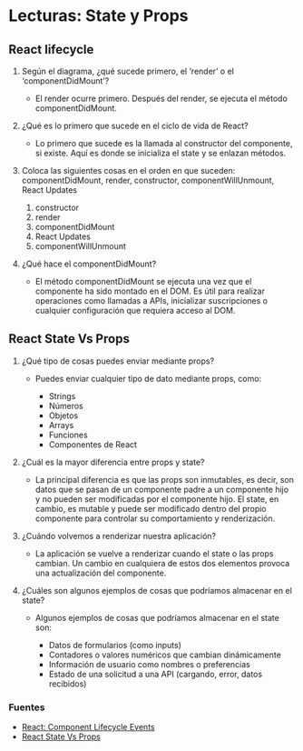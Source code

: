 # Lecturas: State y Props

## React lifecycle

1. Según el diagrama, ¿qué sucede primero, el ‘render’ o el ‘componentDidMount’?

    - El render ocurre primero. Después del render, se ejecuta el método componentDidMount.

2. ¿Qué es lo primero que sucede en el ciclo de vida de React?

    - Lo primero que sucede es la llamada al constructor del componente, si existe. Aquí es donde se inicializa el state y se enlazan métodos.

3. Coloca las siguientes cosas en el orden en que suceden: componentDidMount, render, constructor, componentWillUnmount, React Updates

    1. constructor
    2. render
    3. componentDidMount
    4. React Updates
    5. componentWillUnmount

4. ¿Qué hace el componentDidMount?

    - El método componentDidMount se ejecuta una vez que el componente ha sido montado en el DOM. Es útil para realizar operaciones como llamadas a APIs, inicializar suscripciones o cualquier configuración que requiera acceso al DOM.

## React State Vs Props

1. ¿Qué tipo de cosas puedes enviar mediante props?

    - Puedes enviar cualquier tipo de dato mediante props, como:

        - Strings
        - Números
        - Objetos
        - Arrays
        - Funciones
        - Componentes de React

2. ¿Cuál es la mayor diferencia entre props y state?

    - La principal diferencia es que las props son inmutables, es decir, son datos que se pasan de un componente padre a un componente hijo y no pueden ser modificadas por el componente hijo. El state, en cambio, es mutable y puede ser modificado dentro del propio componente para controlar su comportamiento y renderización.

3. ¿Cuándo volvemos a renderizar nuestra aplicación?

    - La aplicación se vuelve a renderizar cuando el state o las props cambian. Un cambio en cualquiera de estos dos elementos provoca una actualización del componente.

4. ¿Cuáles son algunos ejemplos de cosas que podríamos almacenar en el state?

    - Algunos ejemplos de cosas que podríamos almacenar en el state son:

        - Datos de formularios (como inputs)
        - Contadores o valores numéricos que cambian dinámicamente
        - Información de usuario como nombres o preferencias
        - Estado de una solicitud a una API (cargando, error, datos recibidos)

### Fuentes

- [React: Component Lifecycle Events](https://medium.com/@joshuablankenshipnola/react-component-lifecycle-events-cb77e670a093)
- [React State Vs Props](https://www.youtube.com/watch?v=IYvD9oBCuJI)
